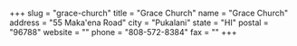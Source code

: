 +++
slug = "grace-church"
title = "Grace Church"
name = "Grace Church"
address = "55 Maka'ena Road"
city = "Pukalani"
state = "HI"
postal = "96788"
website = ""
phone = "808-572-8384"
fax = ""
+++
